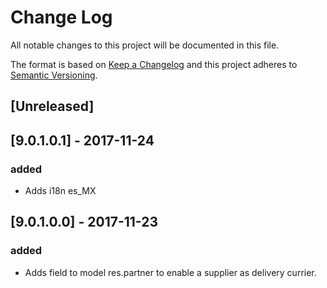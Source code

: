 # Change Log
All notable changes to this project will be documented in this file.

The format is based on [Keep a Changelog](http://keepachangelog.com/)
and this project adheres to [Semantic Versioning](http://semver.org/).

## [Unreleased]

## [9.0.1.0.1] - 2017-11-24
### added
- Adds i18n es_MX

## [9.0.1.0.0] - 2017-11-23
### added
- Adds field to model res.partner to enable a supplier as delivery currier.
